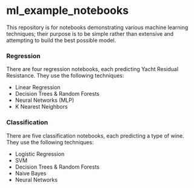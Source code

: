 # ml_example_notebooks

This repository is for notebooks demonstrating various machine learning techniques; their purpose is to be simple rather than extensive and attempting to build the best possible model.

### Regression

There are four regression notebooks, each predicting Yacht Residual Resistance. They use the following techniques:
- Linear Regression
- Decision Trees & Random Forests
- Neural Networks (MLP)
- K Nearest Neighbors

### Classification

There are five classification notebooks, each predicting a type of wine. They use the following techniques:
- Logistic Regression
- SVM
- Decision Trees & Random Forests
- Naive Bayes
- Neural Networks 
